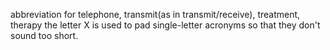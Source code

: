 abbreviation for telephone, transmit(as in transmit/receive), treatment, therapy
the letter X is used to pad single-letter acronyms so that they don't sound too short.